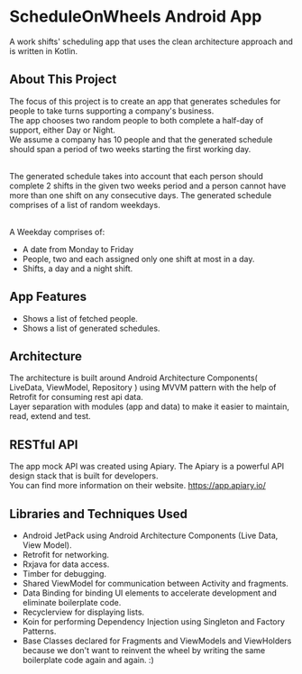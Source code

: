 # ScheduleOnWheels Android App

A work shifts' scheduling app that uses the clean architecture approach and is written in Kotlin.

## About This Project
The focus of this project is to create an app that generates schedules for people to take turns supporting a company's business.
<br/>The app chooses two random people to both complete a half-day of support, either Day or Night.
<br/>We assume a company has 10 people and that the generated schedule should span a period of two weeks starting the first working day. 

<br/>The generated schedule takes into account that each person should complete 2 shifts in the given two weeks period and a person cannot have more than one shift on any consecutive days.
The generated schedule comprises of a list of random weekdays.

<br/>A Weekday comprises of:
* A date from Monday to Friday
* People, two and each assigned only one shift at most in a day.
* Shifts, a day and a night shift. 


## App Features
* Shows a list of fetched people.
* Shows a list of generated schedules.

## Architecture
The architecture is built around Android Architecture Components( LiveData, ViewModel, Repository ) using MVVM pattern with the help of Retrofit for consuming rest api data.
<br/>Layer separation with modules (app and data) to make it easier to maintain, read, extend and test.


## RESTful API
The app mock API was created using Apiary. The Apiary is a powerful API design stack that is built for developers.
<br/>You can find more information on their website.
https://app.apiary.io/

## Libraries and Techniques Used
* Android JetPack using Android Architecture Components (Live Data, View Model).
* Retrofit for networking. 
* Rxjava for data access.
* Timber for debugging.
* Shared ViewModel for communication between Activity and fragments.
* Data Binding for binding UI elements to accelerate development and eliminate boilerplate code.
* Recyclerview for displaying lists.
* Koin for performing Dependency Injection using Singleton and Factory Patterns.
* Base Classes declared for Fragments and ViewModels and ViewHolders because we don't want to reinvent the wheel by writing the same boilerplate code again and again. :)



